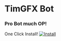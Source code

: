 # TimGFX Bot
### Pro Bot much OP!

One Click Install!
[![Install](https://swremote.zendesk.com/hc/en-us/article_attachments/202310553/Install_Button_-_Android.gif)](https://github.com/timgfx/timgfxbot/raw/master/Script.user.js)
